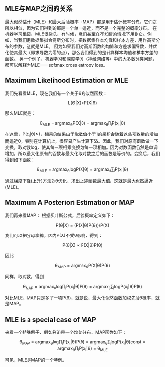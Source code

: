
## MLE与MAP之间的关系    
最大似然估计（MLE）和最大后验概率（MAP）都是用于估计概率分布。它们之所以相似，因为它们得到的都是一个单一逼近，而不是一个完整的概率分布。
在机器学习里面，MLE很常见，有时候，我们甚至在不知情的情况下用到它。例如，当我们用数据集拟合高斯分布时，把数据集样本均值和样本方差，用作高斯分布的参数，这就是MLE。
因为如果我们对高斯函数的均值和方差求偏导数，并优化使其最大（即求导数为零的点），那么我们得到的是计算样本均值和样本方差的函数。
另一个例子，机器学习和深度学习（神经网络等）中的大多数分类问题，都可以解释为MLE——softmax cross entropy loss。

## Maximum Likelihood Estimation or MLE
我们先看看MLE，现在我们有一个关于θ的似然函数：
<p align="center">
L(Θ|X)=P(X|θ)
</p>
那么MLE就是：  
<p align="center">
&theta;<sub>MLE</sub> = argmax<sub>&theta;</sub>P(X|θ) = argmax<sub>&theta;</sub>&prod;<sub>i</sub>P(x<sub>i</sub>|θ)
</p>
在这里，P(x<sub>i</sub>|θ)&le;1，相乘的结果由于取数值小于1的乘积会随着这些项数量的增加而逼近0，特别在计算机上，很容易产生计算下溢。因此，我们对原有函数做一下变换，取对数log，使其每一项相乘变换为每一项相加。因为对数函数仍然是单调增加，所以最大化原有的函数与最大化取对数之后的函数是等价的。变换后，我们得到如下函数：
<p align="center">
&theta;<sub>MLE</sub> = argmax<sub>&theta;</sub>logP(X|θ) = argmax<sub>&theta;</sub>&sum;<sub>i</sub>P(x<sub>i</sub>|θ)
</p>
通过梯度下降(上升)方法对θ优化，求出上述函数最大值，这就是最大似然逼近(MLE)。

## Maximum A Posteriori Estimation or MAP
我们再来看MAP：
根据贝叶斯公式，后验概率定义如下：
<p align="center">
P(θ|X) = (P(X|θ)P(θ))/P(X)
</p>
我们可以把分母拿掉，因为P(X)不受θ影响，得到：
<p align="center">
P(θ|X) ∝ P(X|θ)P(θ)
</p>
因此
<p align="center">
&theta;<sub>MAP</sub> = argmax<sub>&theta;</sub>P(X|θ)P(θ)
</p>
同样，取对数，得到
<p align="center">
&theta;<sub>MAP</sub> = argmax<sub>&theta;</sub>log&prod;<sub>i</sub>P(x<sub>i</sub>|θ)P(θ) = argmax<sub>&theta;</sub>&sum;<sub>i</sub>logP(x<sub>i</sub>|θ)P(θ)
</p>
对比MLE，MAP只是多了一项P(θ)，就是说，最大化似然函数加权先验θ概率，就是MAP。

## MLE is a special case of MAP
来看一个特殊例子，假如P(θ)是一个均匀分布，MAP函数如下：    
<p align="center"><bold>
&theta;<sub>MAP</sub> = argmax<sub>&theta;</sub>log&prod;<sub>i</sub>P(x<sub>i</sub>|θ)P(θ) = argmax<sub>&theta;</sub>&sum;<sub>i</sub>logP(x<sub>i</sub>|θ)const = argmax<sub>&theta;</sub>&prod;<sub>i</sub>P(x<sub>i</sub>|θ) = &theta;<sub>MLE</sub>
</bold></p>
可见，MLE是MAP的一个特例。
